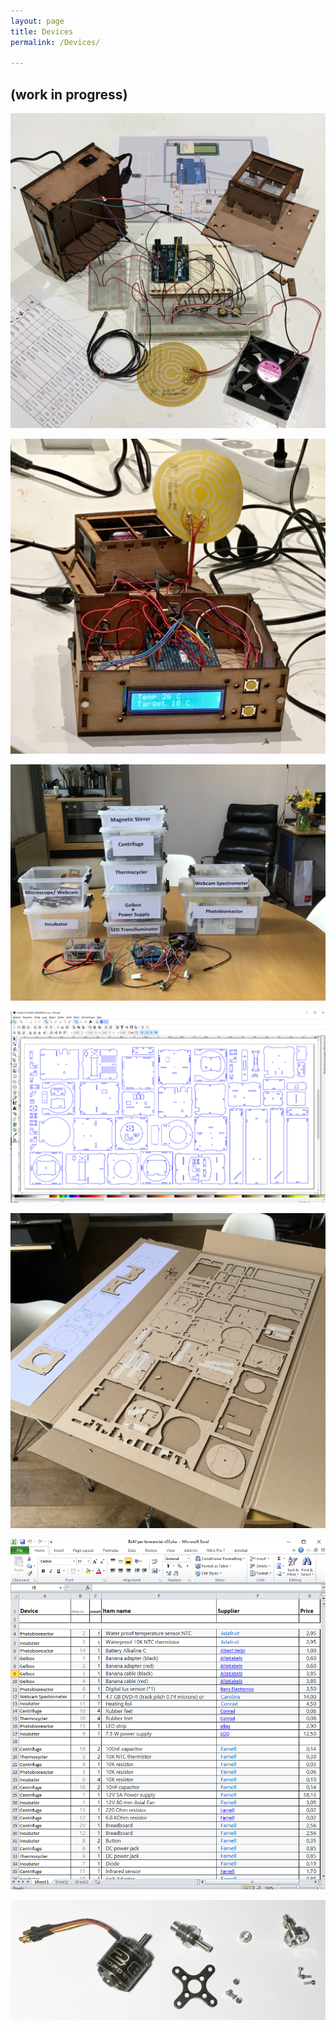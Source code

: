 ```yaml
---
layout: page
title: Devices
permalink: /Devices/

---
```

##  (work in progress)

![](/images/DEV%20Incubator%20Breadboarded.JPG "incubator breadboarded" )

![](/images/DEV%20Incubator%20Soldered.JPG "incubator soldered" )
  
![](/images/DEV%20plastic%20boxes.JPG "Combi Devices" )

![](/images/DEV%20Combisheet%20in%20Inkscape.jpg "combi cutfile" )

![](/images/DEV%20Lasercut%20parts.JPG "combi lasercut parts" )

![](/images/DEV%20combi%20BoM%20.png "combi BoM" )

![](/images/DEV%20Drone%20motor.JPG "Drone Motor" )
